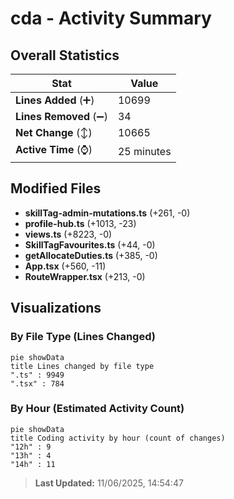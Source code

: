 # cda - Activity Summary 

## Overall Statistics

| Stat                   | Value                                                             |
| ---------------------- | ----------------------------------------------------------------- |
| **Lines Added** (➕)   | 10699                                          |
| **Lines Removed** (➖) | 34                                        |
| **Net Change** (↕)    | 10665                |
| **Active Time** (⌚)   | 25 minutes |


## Modified Files
- **skillTag-admin-mutations.ts** (+261, -0)
- **profile-hub.ts** (+1013, -23)
- **views.ts** (+8223, -0)
- **SkillTagFavourites.ts** (+44, -0)
- **getAllocateDuties.ts** (+385, -0)
- **App.tsx** (+560, -11)
- **RouteWrapper.tsx** (+213, -0)

## Visualizations

### By File Type (Lines Changed)

```mermaid
pie showData
title Lines changed by file type
".ts" : 9949
".tsx" : 784
```

### By Hour (Estimated Activity Count)

```mermaid
pie showData
title Coding activity by hour (count of changes)
"12h" : 9
"13h" : 4
"14h" : 11
```


> **Last Updated:** 11/06/2025, 14:54:47